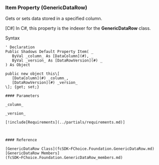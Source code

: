 ﻿### Item Property (GenericDataRow)

Gets or sets data stored in a specified column.

\[C#\] In C#, this property is the indexer for the **GenericDataRow** class.

Syntax

```vbnet
' Declaration
Public Shadows Default Property Item( _
   ByVal _column_ As [DataColumn](#), _
   ByVal _version_ As [DataRowVersion](#) _
) As Object

public new object this\[ 
   [DataColumn](#) _column_,
   [DataRowVersion](#) _version_
\]; {get; set;}

#### Parameters

_column_

_version_

[!include[Requirements](../partials/requirements.md)]



#### Reference

[GenericDataRow Class](fcSDK~FChoice.Foundation.GenericDataRow.md)  
[GenericDataRow Members](fcSDK~FChoice.Foundation.GenericDataRow_members.md)